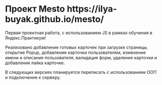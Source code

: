 <h1>Проект Mesto https://ilya-buyak.github.io/mesto/</h1>
Первая проектная работа, с использованием JS в рамках обучения в Яндекс.Практикум!
<p>Реализовано добавление готовых карточек при загрузке страницы, открытие Popup, добавление карточки пользователем, изменение имени и описания пользователя, валидация форм, удаление карточки и добавления лайка карточке.</p>
<p>В следующих версиях планируется переписать с использованием ООП и подключение к серверу.</p>
